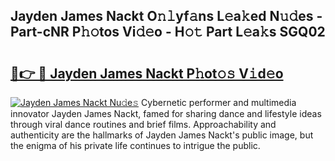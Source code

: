 ## Jayden James Nackt O𝚗𝚕yf𝚊ns L𝚎a𝚔ed N𝚞𝚍es - Part-cNR P𝚑𝚘tos Vi𝚍𝚎o - H𝚘𝚝 Part L𝚎a𝚔s SGQ02

# <h2><a href="http://kf46ce2.oniu.top/?m=Jayden+James+Nackt">🔗👉 🔴 Jayden James Nackt P𝚑ot𝚘𝚜 V𝚒d𝚎o</a></h2>

[![Jayden James Nackt Nu𝚍e𝚜](https://i.imgur.com/0qMVB7G.gif)](http://kf46ce2.oniu.top/?m=Jayden+James+Nackt)
Cybernetic performer and multimedia innovator Jayden James Nackt, famed for sharing dance and lifestyle ideas through viral dance routines and brief films. Approachability and authenticity are the hallmarks of Jayden James Nackt's public image, but the enigma of his private life continues to intrigue the public.  
